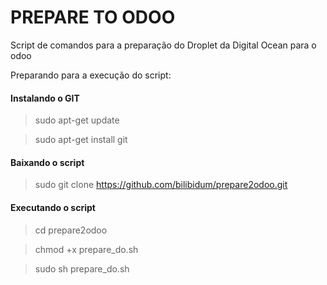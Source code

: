 # PREPARE TO ODOO

Script de comandos para a preparação do Droplet da Digital Ocean para o odoo

Preparando para a execução do script:

#### Instalando o GIT 

> sudo apt-get update

> sudo apt-get install git

#### Baixando o script
> sudo git clone https://github.com/bilibidum/prepare2odoo.git


#### Executando o script
> cd prepare2odoo

> chmod +x prepare_do.sh

> sudo sh prepare_do.sh
